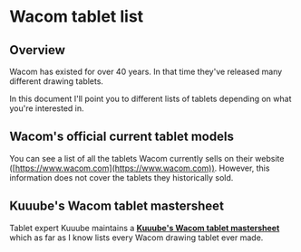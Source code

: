 # Wacom tablet list

## Overview

Wacom has existed for over 40 years. In that time they've released many different drawing tablets.

In this document I'll point you to different lists of tablets depending on what you're interested in.

## Wacom's official current tablet models

You can see a list of all the tablets Wacom currently sells on their website ([https://www.wacom.com](https://www.wacom.com)). However, this information does not cover the tablets they historically sold.

## Kuuube's Wacom tablet mastersheet

Tablet expert Kuuube maintains a [**Kuuube's Wacom tablet mastersheet**](../../resources/kuuube/kuuubes-wacom-tablet-mastersheet.md) which as far as I know lists every Wacom drawing tablet ever made.
